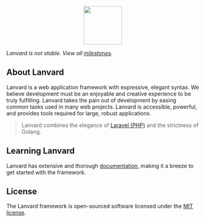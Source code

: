 <p align="center"><img src="https://avatars1.githubusercontent.com/u/57274804?s=400&u=058242df13e206950c08efd68a540445ce4da17f&v=4" width="100"></p>

_Lanvard is not stable. View all [milestones](https://github.com/lanvard/lanvard/milestones)._

## About Lanvard

Lanvard is a web application framework with expressive, elegant syntax. We believe development must be an enjoyable and creative experience to be truly fulfilling. Lanvard takes the pain out of development by easing common tasks used in many web projects. Lanvard is accessible, powerful, and provides tools required for large, robust applications.

> Lanvard combines the elegance of [Laravel (PHP)](https://laravel.com) and the strictness of Golang.

## Learning Lanvard

Lanvard has extensive and thorough [documentation](https://github.com/lanvard/docs), making it a breeze to get started 
with the framework.

## License

The Lanvard framework is open-sourced software licensed under the [MIT license](https://opensource.org/licenses/MIT).
